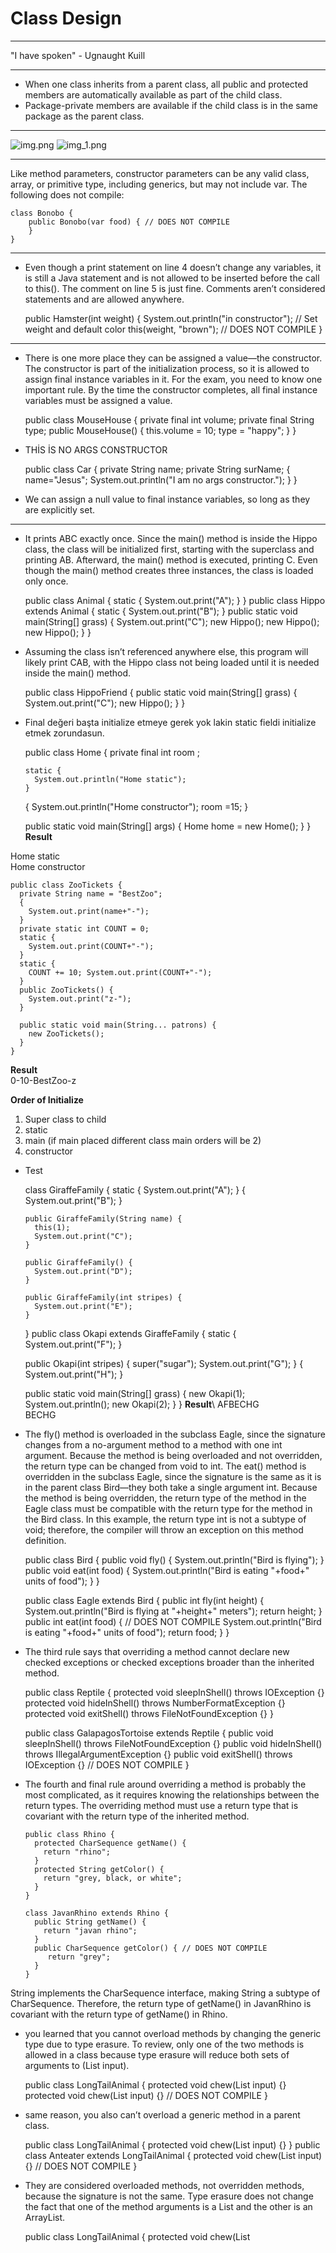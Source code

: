 # Class Design
****
"I have spoken" - Ugnaught Kuill
****
* When one class inherits from a parent class, all public and protected
members are automatically available as part of the child class.
* Package-private members are available if the child class is in
  the same package as the parent class.
****
![img.png](images/img.png)
![img_1.png](images/img_1.png)
***
Like method parameters, constructor parameters can be any
valid class, array, or primitive type, including generics, but may
not include var. The following does not compile:

    class Bonobo {
        public Bonobo(var food) { // DOES NOT COMPILE
        }
    }
***
* Even though a print statement on line 4 doesn’t change any
  variables, it is still a Java statement and is not allowed to be
  inserted before the call to this(). The comment on line 5 is just
  fine. Comments aren’t considered statements and are allowed
  anywhere.


    public Hamster(int weight) {
        System.out.println("in constructor");
        // Set weight and default color
        this(weight, "brown"); // DOES NOT COMPILE
    }
***
* There is one more place they can be assigned a
value—the constructor. The constructor is part of the
initialization process, so it is allowed to assign final instance
variables in it. For the exam, you need to know one important
rule. By the time the constructor completes, all final instance
variables must be assigned a value.


  
    public class MouseHouse {
      private final int volume;
      private final String type;
      public MouseHouse() {
        this.volume = 10;
        type = "happy";
      }
    }
* THİS İS NO ARGS CONSTRUCTOR
 
    

    public class Car {
      private String name;
      private String surName;
      {
      name="Jesus";
      System.out.println("I am no args constructor.");
      }
    }

* We can assign a null value to final instance
  variables, so long as they are explicitly set.
****
* It prints ABC exactly once. Since the main() method is inside the
  Hippo class, the class will be initialized first, starting with the
  superclass and printing AB. Afterward, the main() method is
  executed, printing C. Even though the main() method creates
  three instances, the class is loaded only once.



    public class Animal {
      static {
      System.out.print("A");
      }
    }
    public class Hippo extends Animal {
      static {
        System.out.print("B");
      }
      public static void main(String[] grass) {
        System.out.print("C");
        new Hippo();
        new Hippo();
        new Hippo();
      }
    }
* Assuming the class isn’t referenced anywhere else, this
  program will likely print CAB, with the Hippo class not
  being loaded until it is needed inside the main() method.

  
    public class HippoFriend {
      public static void main(String[] grass) {
        System.out.print("C");
        new Hippo();
      }
    }


* Final değeri başta initialize etmeye gerek yok lakin static fieldi initialize etmek zorundasun. 



    public class Home {
      private final int room ;

      static {
        System.out.println("Home static");
      }
    {
      System.out.println("Home constructor");
      room =15;
    }

    public static void main(String[] args) {
      Home home = new Home();
      }
    }
**Result**

Home static \
Home constructor

    public class ZooTickets {
      private String name = "BestZoo";
      { 
        System.out.print(name+"-"); 
      }
      private static int COUNT = 0;
      static {
        System.out.print(COUNT+"-");
      }
      static {
        COUNT += 10; System.out.print(COUNT+"-");
      }
      public ZooTickets() {
        System.out.print("z-");
      }

      public static void main(String... patrons) {
        new ZooTickets();
      }
    }

**Result** \
0-10-BestZoo-z 

**Order of Initialize**
1) Super class to child
2) static
3) main (if main placed different class main orders will be 2)
4) constructor

* Test


    class GiraffeFamily {
      static { 
        System.out.print("A");
      }
      {
        System.out.print("B");
      }
  
      public GiraffeFamily(String name) {
        this(1);
        System.out.print("C");
      }

      public GiraffeFamily() {
        System.out.print("D");
      }

      public GiraffeFamily(int stripes) {
        System.out.print("E");
      }
    }
    public class Okapi extends GiraffeFamily {
      static { 
        System.out.print("F");
      }

    public Okapi(int stripes) {
      super("sugar");
      System.out.print("G");
    }
    {
      System.out.print("H");
    }

    public static void main(String[] grass) {
      new Okapi(1);
      System.out.println();
      new Okapi(2);
      }
    }
**Result**\ 
AFBECHG \
BECHG

* The fly() method is overloaded in the subclass Eagle,
  since the signature changes from a no-argument method
  to a method with one int argument. Because the method
  is being overloaded and not overridden, the return type
  can be changed from void to int.
  The eat() method is overridden in the subclass Eagle,
  since the signature is the same as it is in the parent class
  Bird—they both take a single argument int. Because the
  method is being overridden, the return type of the method
  in the Eagle class must be compatible with the return type
  for the method in the Bird class. In this example, the
  return type int is not a subtype of void; therefore, the
  compiler will throw an exception on this method
  definition.


    public class Bird {
      public void fly() {
        System.out.println("Bird is flying");
      }
      public void eat(int food) {
        System.out.println("Bird is eating "+food+" units of food");
      }
    }

    public class Eagle extends Bird {
      public int fly(int height) {
        System.out.println("Bird is flying at "+height+" meters");
        return height;
      }
      public int eat(int food) { // DOES NOT COMPILE
        System.out.println("Bird is eating "+food+" units of food");
        return food;
      }
    }

* The third rule says that overriding a method cannot declare
  new checked exceptions or checked exceptions broader than
  the inherited method.
  

    public class Reptile {
      protected void sleepInShell() throws IOException {}
      protected void hideInShell() throws NumberFormatException {}
      protected void exitShell() throws FileNotFoundException {}
      }

    public class GalapagosTortoise extends Reptile {
      public void sleepInShell() throws FileNotFoundException {}
      public void hideInShell() throws IllegalArgumentException {}
      public void exitShell() throws IOException {} // DOES NOT COMPILE
    }

* The fourth and final rule around overriding a method is
  probably the most complicated, as it requires knowing the
  relationships between the return types. The overriding method
  must use a return type that is covariant with the return type of
  the inherited method.
  
      public class Rhino {
        protected CharSequence getName() {
          return "rhino";
        }
        protected String getColor() {
          return "grey, black, or white";
        }
      }
  
      class JavanRhino extends Rhino {
        public String getName() {
          return "javan rhino";
        }
        public CharSequence getColor() { // DOES NOT COMPILE
           return "grey";
        }
      }
String
implements the CharSequence interface, making String a
subtype of CharSequence. Therefore, the return type of
getName() in JavanRhino is covariant with the return type of
getName() in Rhino.


* you learned that you cannot overload methods by
changing the generic type due to type erasure. To review, only
one of the two methods is allowed in a class because type
erasure will reduce both sets of arguments to (List input).


    public class LongTailAnimal {
      protected void chew(List<Object> input) {}
      protected void chew(List<Double> input) {} // DOES NOT COMPILE
    }
* same reason, you also can’t overload a generic method
  in a parent class.
    

    public class LongTailAnimal {
      protected void chew(List<Object> input) {}
    }
    public class Anteater extends LongTailAnimal {
      protected void chew(List<Double> input) {} // DOES NOT COMPILE
    }
* They are considered
overloaded methods, not overridden methods, because the
signature is not the same. Type erasure does not change the
fact that one of the method arguments is a List and the other is
an ArrayList.

   
    public class LongTailAnimal {
      protected void chew(List<Object> input) {}
    }
    public class Anteater extends LongTailAnimal {
      protected void chew(ArrayList<Double> input) {}
    }
* generic wildcards


    void sing1(List<?> v) {} // unbounded wildcard
    void sing2(List<? super String> v) {} // lower bounded wildcard
    void sing3(List<? extends String> v) {} // upper bounded wildcard

* The Monkey class compiles because ArrayList is a subtype of
  List. The play() method in the Goat class does not compile,
  though. For the return types to be covariant, the generic type
  parameter must match. Even though String is a subtype of
  CharSequence, it does not exactly match the generic type defined
  in the Mammal class. Therefore, this is considered an invalid
  override.


    public class Mammal {
      public List<CharSequence> play() { ... }
      public CharSequence sleep() { ... }
    } 

    public class Monkey extends Mammal {
      public ArrayList<CharSequence> play() { ... }
    }

    public class Goat extends Mammal {
      public List<String> play() { ... } // DOES NOT COMPILE
      public String sleep() { ... }
    }

* method final, you forbid a child class from
  replacing this method. This rule is in place both when you
  override a method and when you hide a method. In other
  words, you cannot hide a static method in a child class if it is
  marked final in the parent class.


    public class Bird {
      public final boolean hasFeathers() {
        return true;
      }
      public final static void flyAway() {}
        }
      public class Penguin extends Bird {
        public final boolean hasFeathers() { // DOES NOT COMPILE
          return false;
        }
      public final static void flyAway() {} // DOES NOT COMPILE
      }













